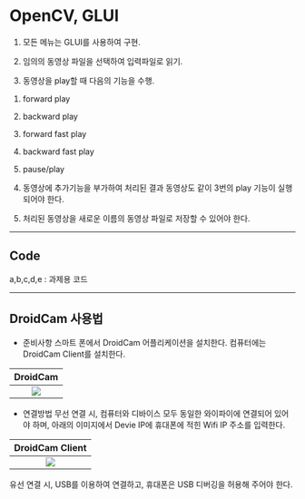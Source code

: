 # OpenCV, GLUI

1. 모든 메뉴는 GLUI를 사용하여 구현.

2. 임의의 동영상 파일을 선택하여 입력파일로 읽기.

3. 동영상을 play할 때 다음의 기능을 수행.

1) forward play

2) backward play

3) forward fast play

4) backward fast play

5) pause/play

4. 동영상에 추가기능을 부가하여 처리된 결과 동영상도 같이 3번의 play 기능이 실행되어야 한다.

5. 처리된 동영상을 새로운 이름의 동영상 파일로 저장할 수 있어야 한다.

---

## Code

a,b,c,d,e : 과제용 코드

---

## DroidCam 사용법

- 준비사항
스마트 폰에서 DroidCam 어플리케이션을 설치한다.
컴퓨터에는 DroidCam Client를 설치한다.

|<b>DroidCam</b> |
| :--: |
| ![](https://play-lh.googleusercontent.com/kAhNquV2zT_o_gbrIH2zL9SlcpnFBoIPc3kCArateSR-9khqSp36gE0dPJFJK5Vetno) |



- 연결방법
무선 연결 시, 컴퓨터와 디바이스 모두 동일한 와이파이에 연결되어 있어야 하며, 아래의 이미지에서 Devie IP에 휴대폰에 적힌 Wifi IP 주소를 입력한다.

|<b>DroidCam Client</b> |
| :--: |
| ![](https://help.remotemeeting.com/hc/article_attachments/360094635153/mceclip0.png) |



유선 연결 시, USB를 이용하여 연결하고, 휴대폰은 USB 디버깅을 허용해 주어야 한다.



